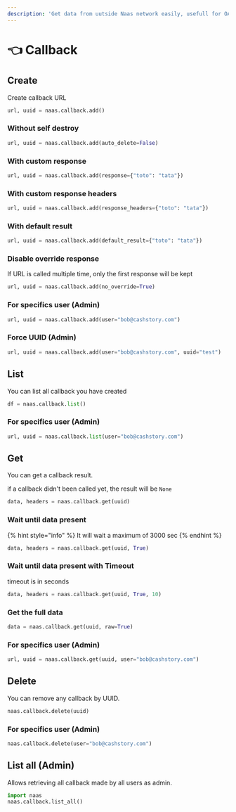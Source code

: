 ```yaml
---
description: 'Get data from uutside Naas network easily, usefull for OAuth and other stuff'
---
```


# 👈 Callback

## Create

Create callback URL 

```python
url, uuid = naas.callback.add()
```

###  Without self destroy

```python
url, uuid = naas.callback.add(auto_delete=False)
```

### With custom response

```python
url, uuid = naas.callback.add(response={"toto": "tata"})
```

### With custom response headers

```python
url, uuid = naas.callback.add(response_headers={"toto": "tata"})
```

### With default result

```python
url, uuid = naas.callback.add(default_result={"toto": "tata"})
```

### Disable override response

If URL is called multiple time, only the first response will be kept

```python
url, uuid = naas.callback.add(no_override=True)
```

### For specifics user \(Admin\)

```python
url, uuid = naas.callback.add(user="bob@cashstory.com")
```

### Force UUID \(Admin\)

```python
url, uuid = naas.callback.add(user="bob@cashstory.com", uuid="test")
```

## List 

You can list all callback  you have created

```python
df = naas.callback.list()
```

### For specifics user \(Admin\)

```python
url, uuid = naas.callback.list(user="bob@cashstory.com")
```

## Get 

You can get a callback result.

if a callback didn't been called yet, the result will be `None`

```python
data, headers = naas.callback.get(uuid)
```

### Wait until data present 

{% hint style="info" %}
It will wait a maximum of 3000 sec
{% endhint %}

```python
data, headers = naas.callback.get(uuid, True)
```

### Wait until data present with Timeout

timeout is in seconds

```python
data, headers = naas.callback.get(uuid, True, 10)
```

### Get the full data

```python
data = naas.callback.get(uuid, raw=True)
```

### For specifics user \(Admin\)

```python
url, uuid = naas.callback.get(uuid, user="bob@cashstory.com")
```

## Delete

You can remove any callback by UUID. 

```python
naas.callback.delete(uuid)
```

### For specifics user \(Admin\)

```python
naas.callback.delete(user="bob@cashstory.com")
```

## List all \(Admin\)

Allows retrieving all callback made by all users as admin.

```python
import naas
naas.callback.list_all()
```



